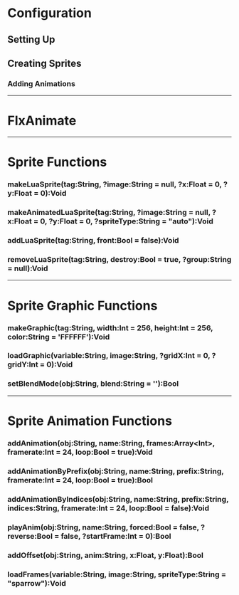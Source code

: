 # Configuration
## Setting Up
## Creating Sprites
### Adding Animations

***

# FlxAnimate

***

# Sprite Functions
### makeLuaSprite(tag:String, ?image:String = null, ?x:Float = 0, ?y:Float = 0):Void


### makeAnimatedLuaSprite(tag:String, ?image:String = null, ?x:Float = 0, ?y:Float = 0, ?spriteType:String = "auto"):Void
### addLuaSprite(tag:String, front:Bool = false):Void
### removeLuaSprite(tag:String, destroy:Bool = true, ?group:String = null):Void

***

# Sprite Graphic Functions
### makeGraphic(tag:String, width:Int = 256, height:Int = 256, color:String = 'FFFFFF'):Void
### loadGraphic(variable:String, image:String, ?gridX:Int = 0, ?gridY:Int = 0):Void
### setBlendMode(obj:String, blend:String = ''):Bool

***

# Sprite Animation Functions
### addAnimation(obj:String, name:String, frames:Array\<Int\>, framerate:Int = 24, loop:Bool = true):Void
### addAnimationByPrefix(obj:String, name:String, prefix:String, framerate:Int = 24, loop:Bool = true):Bool
### addAnimationByIndices(obj:String, name:String, prefix:String, indices:String, framerate:Int = 24, loop:Bool = false):Void
### playAnim(obj:String, name:String, forced:Bool = false, ?reverse:Bool = false, ?startFrame:Int = 0):Bool
### addOffset(obj:String, anim:String, x:Float, y:Float):Bool
### loadFrames(variable:String, image:String, spriteType:String = "sparrow"):Void